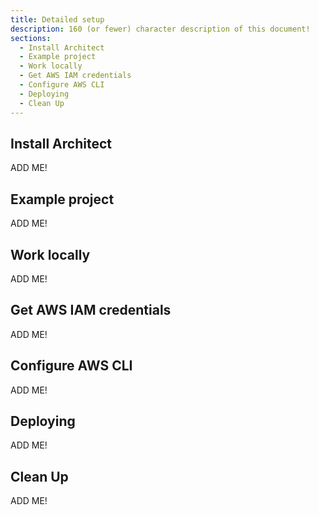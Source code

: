 ```yaml
---
title: Detailed setup
description: 160 (or fewer) character description of this document!
sections:
  - Install Architect
  - Example project
  - Work locally
  - Get AWS IAM credentials
  - Configure AWS CLI
  - Deploying
  - Clean Up
---
```


## Install Architect

ADD ME!


## Example project

ADD ME!


## Work locally

ADD ME!


## Get AWS IAM credentials

ADD ME!


## Configure AWS CLI

ADD ME!


## Deploying

ADD ME!


## Clean Up

ADD ME!

